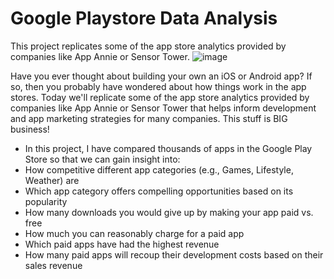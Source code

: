 # Google Playstore Data Analysis
This project replicates some of the app store analytics provided by companies like App Annie or Sensor Tower.
![image](https://github.com/M-Awwab-Khan/google-playstore-data-analysis/assets/63666608/9ec60cad-126a-40ee-991d-2302fcc65d0f)

Have you ever thought about building your own an iOS or Android app? If so, then you probably have wondered about how things work in the app stores. Today we'll replicate some of the app store analytics provided by companies like App Annie or Sensor Tower that helps inform development and app marketing strategies for many companies. This stuff is BIG business!



- In this project, I have compared thousands of apps in the Google Play Store so that we can gain insight into:
- How competitive different app categories (e.g., Games, Lifestyle, Weather) are
- Which app category offers compelling opportunities based on its popularity
- How many downloads you would give up by making your app paid vs. free
- How much you can reasonably charge for a paid app
- Which paid apps have had the highest revenue
- How many paid apps will recoup their development costs based on their sales revenue
